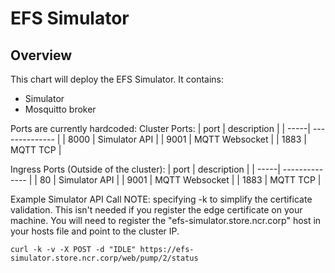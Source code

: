 # EFS Simulator

## Overview
This chart will deploy the EFS Simulator.
It contains:
* Simulator
* Mosquitto broker

Ports are currently hardcoded:
Cluster Ports:
| port | description    |
| -----| -------------- |
| 8000 | Simulator API  |
| 9001 | MQTT Websocket |
| 1883 | MQTT TCP       |

Ingress Ports (Outside of the cluster):
| port | description    |
| -----| -------------- |
| 80   | Simulator API  |
| 9001 | MQTT Websocket |
| 1883 | MQTT TCP       |

Example Simulator API Call
NOTE:  specifying -k to simplify the certificate validation.  This isn't needed if you register the edge certificate on your machine.
You will need to register the "efs-simulator.store.ncr.corp" host in your hosts file and point to the cluster IP.

```
curl -k -v -X POST -d "IDLE" https://efs-simulator.store.ncr.corp/web/pump/2/status
```
